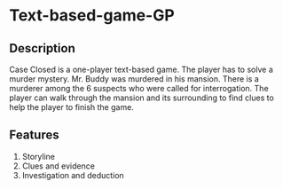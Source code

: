 # Text-based-game-GP
## Description
Case Closed is a one-player text-based game. The player has to solve a murder mystery. Mr. Buddy was murdered in his mansion. There is a murderer among the 6 suspects who were called for interrogation.  The player can walk through the mansion and its surrounding to find clues to help the player to finish the game.

## Features
1. Storyline 
2. Clues and evidence 
3. Investigation and deduction
